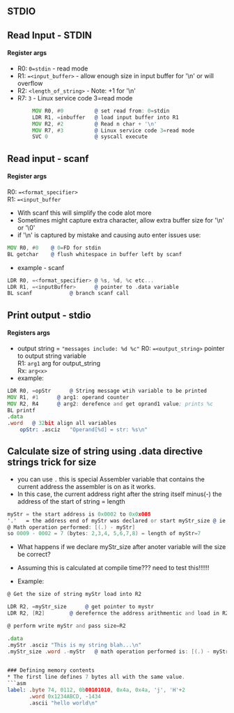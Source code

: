 ## STDIO

## Read Input -  STDIN
#### Register args
* R0: ```0=stdin``` - read mode
* R1: ```=<input_buffer>``` - allow enough size in input buffer for '\n' or will overflow
* R2: ```<length_of_string>``` - Note: +1 for '\n' 
* R7: ```3``` - Linux service code 3=read mode
```asm
		MOV R0, #0			@ set read from: 0=stdin
		LDR R1, =inbuffer	@ load input buffer into R1
		MOV R2, #2			@ Read n char + '\n'
		MOV R7, #3			@ Linux service code 3=read mode
		SVC 0				@ syscall execute
```

## Read input - scanf
#### Register args
R0: ```=<format_specifier>``` <br>
R1: ```=<input_buffer``` <br>

* With scanf this will simplify the code alot more 
* Sometimes might capture extra character, allow extra buffer size for '\n' or '\0'
* if '\n' is captured by mistake and causing auto enter issues use:
```asm
MOV R0, #0    @ 0=FD for stdin
BL getchar    @ flush whitespace in buffer left by scanf
```
* example - scanf
```asm
LDR R0, =<format_specifier>	@ %s, %d, %c etc...
LDR R1, =<inputBuffer>		@ pointer to .data variable
BL scanf			@ branch scanf call
```

## Print output - stdio
#### Registers args
* output string = ```"messages include: %d %c"```
R0: ```=<output_string>``` pointer to output string variable <br>
R1: ```arg1``` arg for output_string <br>
Rx: ```arg<x>``` <br>
* example:
```asm
LDR R0, =opStr		@ String message wtih variable to be printed
MOV R1, #1		@ arg1: operand counter
MOV R2, R4		@ arg2: derefence and get oprand1 value; prints %c
BL printf
.data
.word 	@ 32bit align all variables
	opStr: .asciz	"Operand[%d] = str: %s\n"
```


## Calculate size of string using .data directive strings trick for size
* you can use ```.``` this is special Assembler variable that contains
the current address the assembler is on as it works.
* In this case, the current address right after the string itself
  minus(-) the address of the start of string = length
```asm
myStr = the start address is 0x0002 to 0x0x008 
'.'   = the address end of myStr was declared or start myStr_size @ ie 0x0009
@ Math operation performed: [(.) - myStr]
so 0009 - 0002 = 7 (bytes: 2,3,4, 5,6,7,8) = length of myStr=7
```
* What happens if we declare myStr_size after anoter variable will the size be correct?
* Assuming this is calculated at compile time??? need to test this!!!!!!
  
* Example:
```asm
@ Get the size of string myStr load into R2

LDR R2, =myStr_size      @ get pointer to mystr
LDR R2, [R2]        @ derefernce the address arithmentic and load in R2

@ perform write myStr and pass size=R2

.data
.myStr .asciz "This is my string blah...\n"
.myStr_size .word .-myStr   @ math operation performed is: [(.) - myStr] = 
 

### Defining memory contents
* The first line defines 7 bytes all with the same value.
```asm
label: .byte 74, 0112, 0b00101010, 0x4a, 0x4a, 'j', 'H'+2
       .word 0x1234ABCD, -1434
       .ascii "hello world\n"
```
